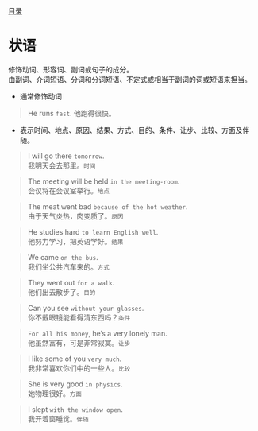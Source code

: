 [目录](../README.md)
# 状语
修饰动词、形容词、副词或句子的成分。  
由副词、介词短语、分词和分词短语、不定式或相当于副词的词或短语来担当。

* 通常修饰动词
> He runs `fast`. 
他跑得很快。

* 表示时间、地点、原因、结果、方式、目的、条件、让步、比较、方面及伴随。

> I will go there `tomorrow`.  
我明天会去那里。`时间`

> The meeting will be held `in the meeting-room`.  
会议将在会议室举行。`地点`

> The meat went bad `because of the hot weather`.  
由于天气炎热，肉变质了。`原因`

> He studies hard `to learn English well`.  
他努力学习，把英语学好。`结果`

> We came `on the bus`.    
我们坐公共汽车来的。`方式`

> They went out `for a walk`.    
他们出去散步了。`目的`

> Can you see `without your glasses`.    
你不戴眼镜能看得清东西吗？`条件`

> `For all his money`, he’s a very lonely man.     
他虽然富有，可是非常寂寞。`让步`

> I like some of you `very much`.  
我非常喜欢你们中的一些人。`比较`

> She is very good `in physics`.    
她物理很好。`方面`

> I slept `with the window open`.    
我开着窗睡觉。`伴随`